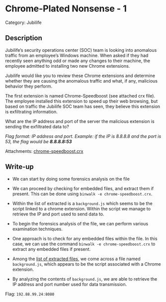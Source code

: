 # Chrome-Plated Nonsense - 1
Category: Jubilife

## Description
Jubilife’s security operations center (SOC) team is looking into anomalous traffic from an employee’s Windows machine. When asked if they had recently seen anything odd or made any changes to their machine, the employee admitted to installing two new Chrome extensions.

Jubilife would like you to review these Chrome extensions and determine whether they are causing the anomalous traffic and what, if any, malicious behavior they perform.

The first extension is named Chrome-Speedboost (see attached crx file). The employee installed this extension to speed up their web browsing, but based on traffic the Jubilife SOC team has seen, they believe this extension is exfiltrating information.

What are the IP address and port of the server the malicious extension is sending the exfiltrated data to?

*Flag format: IP address and port. Example: if the IP is 8.8.8.8 and the port is 53, the flag would be **8.8.8.8:53***

Attachments: [chrome-speedboost.crx](attachments/chrome-speedboost.crx)

## Write-up
- We can start by doing some forensics analysis on the file
- We can proceed by checking for embedded files, and extract them if present. This can be done using `binwalk -e chrome-speedboost.crx`.
- Within the list of extracted is a `background.js` which seems to be the script linked to a chrome extension. Within the script we manage to retrieve the IP and port used to send data to.

- To begin the forensics analysis of the file, we can perform various examination techniques.
- One approach is to check for any embedded files within the file. In this case, we can use the command `binwalk -e chrome-speedboost.crx` to extract any embedded files if present.
- Among the [list of extracted files](solution/_chrome-speedboost.crx.extracted.zip), we come across a file named `background.js`, which appears to be the script associated with a Chrome extension.
- By analyzing the contents of `background.js`, we are able to retrieve the IP address and port number used for data transmission.

Flag: `192.88.99.24:8080`
